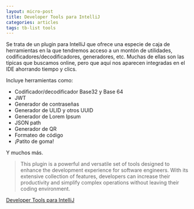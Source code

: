 ```yaml
---
layout: micro-post
title: Developer Tools para IntelliJ
categories: articles
tags: tb-list tools
---
```


Se trata de un plugin para IntelliJ que ofrece una especie de caja de herramientas en la que tendremos acceso a un montón de utilidades, codificadores/decodificadores, generadores, etc. Muchas de ellas son las típicas que buscamos online, pero que aquí nos aparecen integradas en el IDE ahorrando tiempo y clics.

Incluye herramientas como:

* Codificador/decodificador Base32 y Base 64
* JWT
* Generador de contraseñas
* Generador de ULID y otros UUID
* Generador de Lorem Ipsum
* JSON path 
* Generador de QR
* Formateo de código
* ¡Patito de goma!

Y muchos más.

> This plugin is a powerful and versatile set of tools designed to enhance the development experience for software engineers. With its extensive collection of features, developers can increase their productivity and simplify complex operations without leaving their coding environment.

[Developer Tools para IntelliJ](https://plugins.jetbrains.com/plugin/21904-developer-tools)
